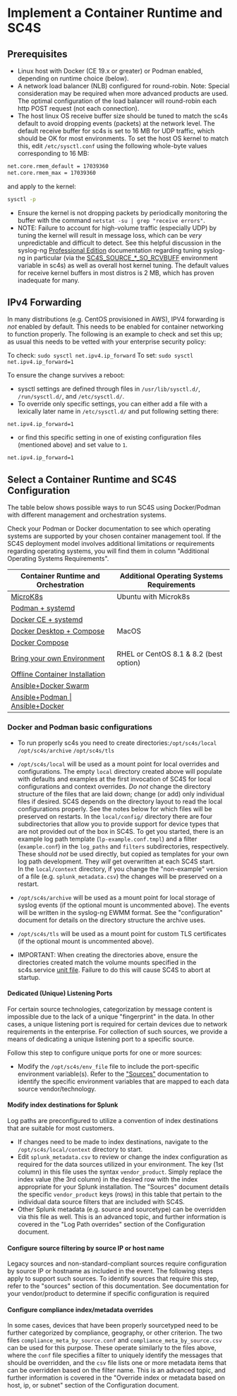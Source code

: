 
# Implement a Container Runtime and SC4S

## Prerequisites

* Linux host with Docker (CE 19.x or greater) or Podman enabled, depending on runtime choice (below).
* A network load balancer (NLB) configured for round-robin. Note: Special consideration may be required when more advanced products are used.
The optimal configuration of the load balancer will round-robin each http POST request (not each connection).
* The host linux OS receive buffer size should be tuned to match the sc4s default to avoid dropping events (packets) at the network level.
The default receive buffer for sc4s is set to 16 MB for UDP traffic, which should be OK for most environments.  To set the host OS kernel to
match this, edit `/etc/sysctl.conf` using the following whole-byte values corresponding to 16 MB:

```bash
net.core.rmem_default = 17039360
net.core.rmem_max = 17039360
```
and apply to the kernel:
```bash
sysctl -p
```
* Ensure the kernel is not dropping packets by periodically monitoring the buffer with the command
`netstat -su | grep "receive errors"`.
* NOTE: Failure to account for high-volume traffic (especially UDP) by tuning the kernel will result in message loss, which can be _very_
unpredictable and difficult to detect. See this helpful discussion in the syslog-ng
[Professional Edition](https://www.syslog-ng.com/technical-documents/doc/syslog-ng-premium-edition/7.0.10/collecting-log-messages-from-udp-sources)
documentation regarding tuning syslog-ng in particular (via the [SC4S_SOURCE_*_SO_RCVBUFF](../configuration.md#syslog-source-configuration)
environment variable in sc4s) as well as overall host kernel tuning.  The default values for receive kernel buffers in most distros is 2 MB,
which has proven inadequate for many.

## IPv4 Forwarding

In many distributions (e.g. CentOS provisioned in AWS), IPV4 forwarding is _not_ enabled by default.
This needs to be enabled for container networking to function properly.  The following is an example
to check and  set this up; as usual this needs to be vetted with your enterprise security policy:

To check:
```sudo sysctl net.ipv4.ip_forward```
To set:
```sudo sysctl net.ipv4.ip_forward=1```

To ensure the change survives a reboot: 

* sysctl settings are defined through files in ```/usr/lib/sysctl.d/```, ```/run/sysctl.d/```, and ```/etc/sysctl.d/```. 
* To override only specific settings, you can either add a file with a lexically later name in ```/etc/sysctl.d/``` and put following setting there:
```
net.ipv4.ip_forward=1
```
* or find this specific setting in one of existing configuration files (mentioned above) and set value to ```1```.

```
net.ipv4.ip_forward=1
```
## Select a Container Runtime and SC4S Configuration

The table below shows possible ways to run SC4S using Docker/Podman with different management and orchestration systems.

Check your Podman or Docker documentation to see which operating systems are supported by your chosen container management tool. If the SC4S deployment model involves additional limitations or requirements regarding operating systems, you will find them in column "Additional Operating Systems Requirements".

| Container Runtime and Orchestration                               | Additional Operating Systems Requirements                                           |
|-------------------------------------------------------------------|-------------------------------------------------------------------------------------|
| [MicroK8s](k8s-microk8s.md)                                       | Ubuntu with Microk8s                                                                |
| [Podman + systemd](podman-systemd-general.md)                     |                                                                                     |
| [Docker CE + systemd](docker-systemd-general.md)    |                                                                                     |
| [Docker Desktop + Compose](docker-compose-MacOS.md)               | MacOS                                                                               |
| [Docker Compose](docker-compose.md)                               |                                                                                     |
| [Bring your own Environment](byoe-rhel8.md)                       | RHEL or CentOS 8.1 & 8.2 (best option)                                              |
| [Offline Container Installation](docker-podman-offline.md)        |                                                                                     |
| [Ansible+Docker Swarm](ansible-docker-swarm.md)                   |                                                                                     |
| [Ansible+Podman \| Ansible+Docker](ansible-docker-swarm.md)       |                                                                                       |


### Docker and Podman basic configurations
* To run properly sc4s you need to create directories:`/opt/sc4s/local` `/opt/sc4s/archive` `/opt/sc4s/tls`
* `/opt/sc4s/local` will be used as a mount point for local overrides and configurations.
The empty `local` directory created above will populate with defaults and examples at the first invocation
of SC4S for local configurations and context overrides. _Do not_ change the directory structure of
the files that are laid down; change (or add) only individual files if desired.  SC4S depends on the directory layout
to read the local configurations properly.  See the notes below for which files will be preserved on restarts.
In the `local/config/` directory there are four subdirectories that allow you to provide support for device types
that are not provided out of the box in SC4S.  To get you started, there is an example log path template (`lp-example.conf.tmpl`)
and a filter (`example.conf`) in the `log_paths` and `filters` subdirectories, respectively.  These should _not_ be used directly,
but copied as templates for your own log path development.  They _will_ get overwritten at each SC4S start.  
In the `local/context` directory, if you change the "non-example" version of a file (e.g. `splunk_metadata.csv`) the changes
will be preserved on a restart.

* `/opt/sc4s/archive` will be used as a mount point for local storage of syslog events
(if the optional mount is uncommented above).  The events will be written in the syslog-ng EWMM format. See the "configuration"
document for details on the directory structure the archive uses.

* `/opt/sc4s/tls` will be used as a mount point for custom TLS certificates
(if the optional mount is uncommented above).

* IMPORTANT:  When creating the directories above, ensure the directories created match the volume mounts specified in the
sc4s.service [unit file](podman-systemd-general.md#unit-file).  Failure to do this will cause SC4S to abort at startup.


#### Dedicated (Unique) Listening Ports

For certain source technologies, categorization by message content is impossible due to the lack of a unique "fingerprint" in
the data.  In other cases, a unique listening port is required for certain devices due to network requirements in the enterprise.
For collection of such sources, we provide a means of dedicating a unique listening port to a specific source.

Follow this step to configure unique ports for one or more sources:

* Modify the `/opt/sc4s/env_file` file to include the port-specific environment variable(s). Refer to the ["Sources"](../sources/index.md)
documentation to identify the specific environment variables that are mapped to each data source vendor/technology.

#### Modify index destinations for Splunk

Log paths are preconfigured to utilize a convention of index destinations that are suitable for most customers.

* If changes need to be made to index destinations, navigate to the `/opt/sc4s/local/context` directory to start.
* Edit `splunk_metadata.csv` to review or change the index configuration as required for the data sources utilized in your
environment. The key (1st column) in this file uses the syntax `vendor_product`.  Simply replace the index value (the 3rd column) in the
desired row with the index appropriate for your Splunk installation. The "Sources" document details the specific `vendor_product` keys (rows)
in this table that pertain to the individual data source filters that are included with SC4S.
* Other Splunk metadata (e.g. source and sourcetype) can be overridden via this file as well.  This is an advanced topic, and further
information is covered in the "Log Path overrides" section of the Configuration document.

#### Configure source filtering by source IP or host name

Legacy sources and non-standard-compliant sources require configuration by source IP or hostname as included in the event. The following steps
apply to support such sources. To identify sources that require this step, refer to the "sources" section of this documentation. See documentation
for your vendor/product to determine if specific configuration is required

#### Configure compliance index/metadata overrides

In some cases, devices that have been properly sourcetyped need to be further categorized by compliance, geography, or other criterion.
The two files `compliance_meta_by_source.conf` and `compliance_meta_by_source.csv` can be used for this purpose.  These operate similarly to
the files above, where the `conf` file specifies a filter to uniquely identify the messages that should be overridden, and the `csv` file
lists one or more metadata items that can be overridden based on the filter name.  This is an advanced topic, and further information is
covered in the "Override index or metadata based on host, ip, or subnet" section of the Configuration document.
